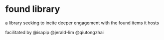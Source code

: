 # found library
a library seeking to incite deeper engagement with the found items it hosts

facilitated by @isapip @jerald-lim @qiutongzhai